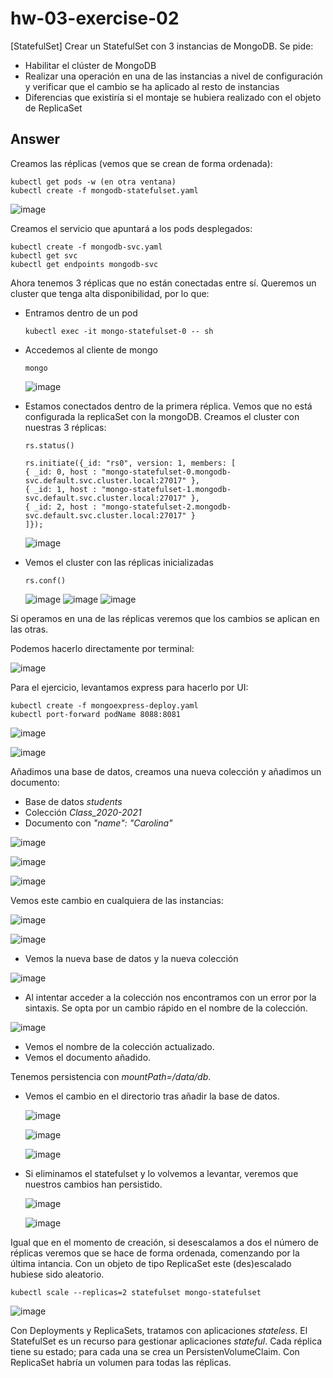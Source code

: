 # hw-03-exercise-02

[StatefulSet] Crear un StatefulSet con 3 instancias de MongoDB. Se pide:
- Habilitar el clúster de MongoDB
- Realizar una operación en una de las instancias a nivel de configuración y verificar que el cambio se ha aplicado al resto de instancias
- Diferencias que existiría si el montaje se hubiera realizado con el objeto de ReplicaSet

## Answer

Creamos las réplicas (vemos que se crean de forma ordenada):
~~~
kubectl get pods -w (en otra ventana) 
kubectl create -f mongodb-statefulset.yaml
~~~

![image](./images/screenshot_1.png)

Creamos el servicio que apuntará a los pods desplegados:
~~~
kubectl create -f mongodb-svc.yaml
kubectl get svc
kubectl get endpoints mongodb-svc
~~~

Ahora tenemos 3 réplicas que no están conectadas entre sí. Queremos un cluster que tenga alta disponibilidad, por lo que:
- Entramos dentro de un pod 
    ~~~
    kubectl exec -it mongo-statefulset-0 -- sh
    ~~~

- Accedemos al cliente de mongo 
    ~~~
    mongo
    ~~~

    ![image](./images/screenshot_2.png)

- Estamos conectados dentro de la primera réplica. Vemos que no está configurada la replicaSet con la mongoDB. Creamos el cluster con nuestras 3 réplicas:
    ~~~
    rs.status() 

    rs.initiate({_id: "rs0", version: 1, members: [
    { _id: 0, host : "mongo-statefulset-0.mongodb-svc.default.svc.cluster.local:27017" },
    { _id: 1, host : "mongo-statefulset-1.mongodb-svc.default.svc.cluster.local:27017" },
    { _id: 2, host : "mongo-statefulset-2.mongodb-svc.default.svc.cluster.local:27017" }
    ]});
    ~~~

    ![image](./images/screenshot_3.png)

- Vemos el cluster con las réplicas inicializadas
    ~~~
    rs.conf() 
    ~~~
    ![image](./images/screenshot_4a.png)
    ![image](./images/screenshot_4b.png)
    ![image](./images/screenshot_4c.png)

Si operamos en una de las réplicas veremos que los cambios se aplican en las otras.

Podemos hacerlo directamente por terminal:

![image](./images/screenshot_15.png)

Para el ejercicio, levantamos express para hacerlo por UI:
~~~
kubectl create -f mongoexpress-deploy.yaml
kubectl port-forward podName 8088:8081
~~~

![image](./images/screenshot_5.png)

![image](./images/screenshot_6.png)

Añadimos una base de datos, creamos una nueva colección y añadimos un documento:
- Base de datos _students_
- Colección _Class\_2020-2021_
- Documento con _"name": "Carolina"_

![image](./images/screenshot_7.png)

![image](./images/screenshot_8.png)

![image](./images/screenshot_9.png)

Vemos este cambio en cualquiera de las instancias:

![image](./images/screenshot_10.png)

![image](./images/screenshot_11.png)
- Vemos la nueva base de datos y la nueva colección

![image](./images/screenshot_12.png)
- Al intentar acceder a la colección nos encontramos con un error por la sintaxis. Se opta por un cambio rápido en el nombre de la colección.

![image](./images/screenshot_13.png)
- Vemos el nombre de la colección actualizado. 
- Vemos el documento añadido.

Tenemos persistencia con _mountPath=/data/db_. 
- Vemos el cambio en el directorio tras añadir la base de datos.

    ![image](./images/screenshot_20.png)

    ![image](./images/screenshot_16.png)

    ![image](./images/screenshot_17.png)

- Si eliminamos el statefulset y lo volvemos a levantar, veremos que nuestros cambios han persistido.

    ![image](./images/screenshot_18.png)

    ![image](./images/screenshot_19.png)

Igual que en el momento de creación, si desescalamos a dos el número de réplicas veremos que se hace de forma ordenada, comenzando por la última intancia. Con un objeto de tipo ReplicaSet este (des)escalado hubiese sido aleatorio.

~~~
kubectl scale --replicas=2 statefulset mongo-statefulset
~~~

![image](./images/screenshot_14.png)

Con Deployments y ReplicaSets, tratamos con aplicaciones _stateless_. El StatefulSet es un recurso para gestionar aplicaciones _stateful_. Cada réplica tiene su estado; para cada una se crea un PersistenVolumeClaim. Con ReplicaSet habría un volumen para todas las réplicas.
